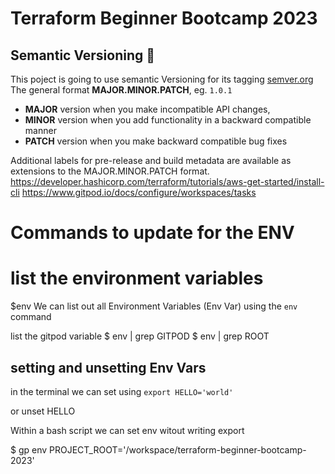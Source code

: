 

# Terraform Beginner Bootcamp 2023

## Semantic Versioning :mage:

This poject is going to use semantic Versioning for its tagging
[semver.org](https://semver.org/)
The general format **MAJOR.MINOR.PATCH**, eg. `1.0.1`


- **MAJOR** version when you make incompatible API changes, 
- **MINOR** version when you add functionality in a backward compatible manner
- **PATCH** version when you make backward compatible bug fixes

Additional labels for pre-release and build metadata are available as extensions to the MAJOR.MINOR.PATCH format.
https://developer.hashicorp.com/terraform/tutorials/aws-get-started/install-cli
https://www.gitpod.io/docs/configure/workspaces/tasks

# Commands to update for the ENV

# list the environment variables
$env
We can list out all Environment Variables (Env Var) using the `env` command

list the  gitpod variable
$ env | grep GITPOD
$ env | grep ROOT

## setting and unsetting Env Vars
in the terminal we can set using `export HELLO='world'`

or unset HELLO

Within a bash script we can set env witout writing export

$ gp env PROJECT_ROOT='/workspace/terraform-beginner-bootcamp-2023'





